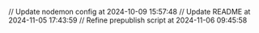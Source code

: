 // Update nodemon config at 2024-10-09 15:57:48
// Update README at 2024-11-05 17:43:59
// Refine prepublish script at 2024-11-06 09:45:58
